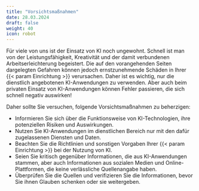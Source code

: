 ```yaml
---
title: "Vorsichtsmaßnahmen"
date: 28.03.2024
draft: false
weight: 40
icon: robot
---
```

Für viele von uns ist der Einsatz von KI noch ungewohnt. Schnell ist man von der Leistungsfähigkeit, Kreativität und der damit verbundenen Arbeitserleichterung begeistert. Die auf den vorangehenden Seiten dargelegten Gefahren können jedoch ernstzunehmende Schäden in Ihrer {{< param Einrichtung >}} verursachen. Daher ist es wichtig, nur die dienstlich angebotenen KI-Anwendungen zu verwenden. Aber auch beim privaten Einsatz von KI-Anwendungen können Fehler passieren, die sich schnell negativ auswirken!

Daher sollte Sie versuchen, folgende Vorsichtsmaßnahmen zu beherzigen:
- Informieren Sie sich über die Funktionsweise von KI-Technologien, ihre potenziellen Risiken und Auswirkungen.
- Nutzen Sie KI-Anwendungen im dienstlichen Bereich nur mit den dafür zugelassenen Diensten und Daten.
- Beachten Sie die Richtlinien und sonstigen Vorgaben Ihrer {{< param Einrichtung >}} bei der Nutzung von KI.
- Seien Sie kritisch gegenüber Informationen, die aus KI-Anwendungen stammen, aber auch Informationen aus sozialen Medien und Online-Plattformen, die keine verlässliche Quellenangabe haben.
- Überprüfen Sie die Quellen und verifizieren Sie die Informationen, bevor Sie ihnen Glauben schenken oder sie weitergeben.

